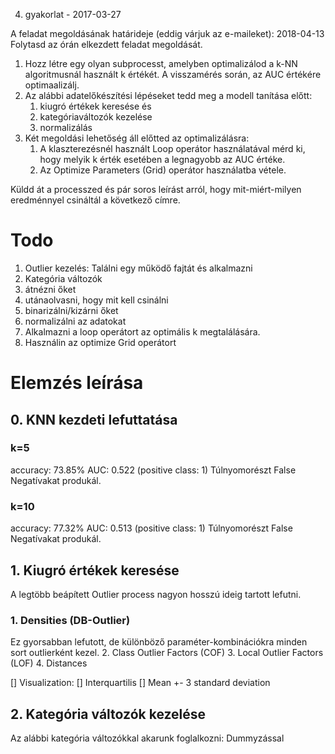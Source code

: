 4. gyakorlat - 2017-03-27

A feladat megoldásának határideje (eddig várjuk az e-maileket): 2018-04-13
Folytasd az órán elkezdett feladat megoldását.

1. Hozz létre egy olyan subprocesst, amelyben optimalizálod a k-NN algoritmusnál használt k értékét. A visszamérés során, az AUC értékére optimaalizálj.
2.  Az alábbi adatelőkészítési lépéseket tedd meg a modell tanítása előtt:
    1. kiugró értékek keresése és
    2. kategóriaváltozók kezelése
    3. normalizálás
4. Két megoldási lehetőség áll előtted az optimalizálásra:
    1. A klaszterezésnél használt Loop operátor használatával mérd ki, hogy melyik k érték esetében a legnagyobb az AUC értéke.
    2. Az Optimize Parameters (Grid) operátor használatba vétele.

Küldd át a processzed és pár soros leírást arról, hogy mit-miért-milyen eredménnyel csináltál a következő címre.

# Todo
1. Outlier kezelés: Találni egy működő fajtát és alkalmazni
2. Kategória változók
  1. átnézni őket
  2. utánaolvasni, hogy mit kell csinálni
  3. binarizálni/kizárni őket
4. normalizálni az adatokat
5. Alkalmazni a loop operátort az optimális k megtalálására.
6. Használin az optimize Grid operátort




# Elemzés leírása
## 0. KNN kezdeti lefuttatása
### k=5
accuracy: 73.85%
AUC: 0.522 (positive class: 1)
Túlnyomorészt False Negatívakat produkál.

### k=10
accuracy: 77.32%
AUC: 0.513 (positive class: 1)
Túlnyomorészt False Negatívakat produkál.

## 1. Kiugró értékek keresése
A legtöbb beápített Outlier process nagyon hosszú ideig tartott lefutni.
### 1. Densities (DB-Outlier)
Ez gyorsabban lefutott, de különböző paraméter-kombinációkra minden sort outlierként kezel.
2. Class Outlier Factors (COF)
3. Local Outlier Factors (LOF)
4. Distances

[] Visualization:
[] Interquartilis
[] Mean +- 3 standard deviation

## 2. Kategória változók kezelése
Az alábbi kategória változókkal akarunk foglalkozni:
Dummyzással
